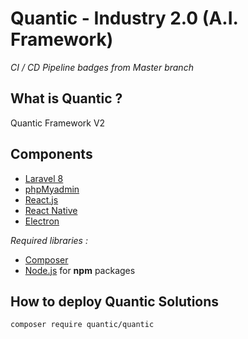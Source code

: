 # Quantic - Industry 2.0 (A.I. Framework)

<i>CI / CD Pipeline badges from Master branch</i>


<h2>What is Quantic ?</h2>

Quantic Framework V2
 
<h2>Components</h2>
<ul>
    <li><a href="https://laravel.com/" target="_blank">Laravel 8</a></li>
    <li><a href="https://www.phpmyadmin.net/" target="_blank">phpMyadmin</a></li>
    <li><a href="https://fr.reactjs.org/" target="_blank">React.js</a></li>
    <li><a href="https://reactnative.dev/" target="_blank">React Native</a></li>
    <li><a href="https://www.electronjs.org/" target="_blank">Electron</a></li>
</ul>

<i>Required libraries :</i>
<ul>
    <li><a href="https://getcomposer.org/" target="_blank">Composer</a></li>
    <li><a href="https://nodejs.org/en/" target="_blank">Node.js</a> for <b>npm</b> packages</li>
</ul>

<h2>How to deploy Quantic Solutions</h2>

<pre><code>composer require quantic/quantic</code></pre>
